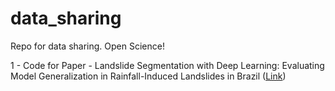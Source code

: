 # data_sharing
Repo for data sharing. Open Science!

1 - Code for Paper - Landslide Segmentation with Deep Learning: Evaluating Model Generalization in Rainfall-Induced Landslides in Brazil ([Link](https://github.com/SPAMLab/data_sharing/tree/main/Landslide_Segmentation_with_Deep_Learning_Evaluating_Model_Generalization_in_Rainfall-Induced_Landslides_in_Brazil))